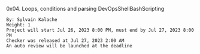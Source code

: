 0x04. Loops, conditions and parsing
DevOpsShellBashScripting

    By: Sylvain Kalache
    Weight: 1
    Project will start Jul 26, 2023 8:00 PM, must end by Jul 27, 2023 8:00 PM
    Checker was released at Jul 27, 2023 2:00 AM
    An auto review will be launched at the deadline
